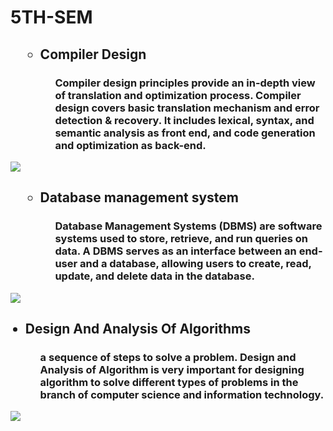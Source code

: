 # 5TH-SEM



  
<ol>
<ul><h2><li>Compiler Design</li></h2>
<ul><h3>Compiler design principles provide an in-depth view of translation and optimization process. Compiler design covers basic translation mechanism and error detection & recovery. It includes lexical, syntax, and semantic analysis as front end, and code generation and optimization as back-end.</h3></ul>
</ul></ol>
<img src="https://www.erp-information.com//wp-content//uploads//2021//01//database-management.png" >
<ol>
<ul><h2><li>Database management system</li></h2>
<ul><h3>Database Management Systems (DBMS) are software systems used to store, retrieve, and run queries on data. A DBMS serves as an interface between an end-user and a database, allowing users to create, read, update, and delete data in the database.</h3></ul>
</ul>
</ol>
<img src="https://www.erp-information.com//wp-content//uploads//2021//01//database-management.png" >
<ul><h2><li>Design And Analysis Of Algorithms</li></h2>
<ul><h3>a sequence of steps to solve a problem. Design and Analysis of Algorithm is very important for designing algorithm to solve different types of problems in the branch of computer science and information technology.</h3></ul>
</ul>
</ol>
<img src="https://www.erp-information.com//wp-content//uploads//2021//01//database-management.png" >
